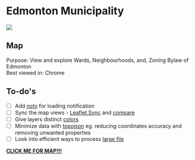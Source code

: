 # Edmonton Municipality
![](Edmonton_Municipality.gif)
<br>
## Map
Purpose: View and explore Wards, Neighbourhoods, and, Zoning Bylaw of Edmonton<br>
Best viewed in: Chrome

## To-do's
- [ ] Add [noty](https://ned.im/noty/#/) for loading notification
- [ ] Sync the map views - [Leaflet.Sync](https://github.com/jieter/Leaflet.Sync) and [compare](http://bl.ocks.org/milkbread/7430798)
- [ ] Give layers distinct [colors](https://bost.ocks.org/mike/leaflet/)
- [ ] Minimize data with [topojson](https://github.com/topojson/topojson) eg. reducing coordinates accuracy and removing unwanted properties
- [ ] Look into efficient ways to process [large file](https://stackoverflow.com/questions/4158102/loading-large-amount-of-data-into-memory-most-efficient-way-to-do-this)

[****CLICK ME FOR MAP!!!****](https://edmonton-open-data.github.io/Edmonton-Municipality-I/)
